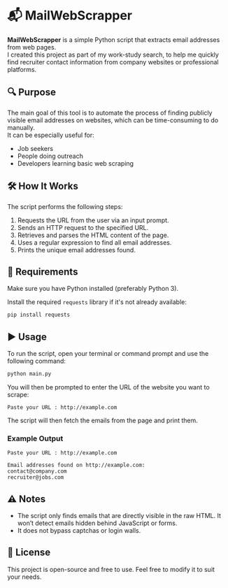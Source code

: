 # 📬 MailWebScrapper

**MailWebScrapper** is a simple Python script that extracts email addresses from web pages.  
I created this project as part of my work-study search, to help me quickly find recruiter contact information from company websites or professional platforms.

## 🔍 Purpose

The main goal of this tool is to automate the process of finding publicly visible email addresses on websites, which can be time-consuming to do manually.  
It can be especially useful for:

- Job seekers  
- People doing outreach  
- Developers learning basic web scraping  

## 🛠️ How It Works

The script performs the following steps:

1. Requests the URL from the user via an input prompt.
2. Sends an HTTP request to the specified URL.
3. Retrieves and parses the HTML content of the page.
4. Uses a regular expression to find all email addresses.
5. Prints the unique email addresses found.

## 🐍 Requirements

Make sure you have Python installed (preferably Python 3).

Install the required `requests` library if it's not already available:

```bash
pip install requests
```

## ▶️ Usage

To run the script, open your terminal or command prompt and use the following command:

```bash
python main.py
```

You will then be prompted to enter the URL of the website you want to scrape:

```
Paste your URL : http://example.com
```

The script will then fetch the emails from the page and print them.

### Example Output

```
Paste your URL : http://example.com

Email addresses found on http://example.com:
contact@company.com
recruiter@jobs.com
```

## ⚠️ Notes

- The script only finds emails that are directly visible in the raw HTML. It won’t detect emails hidden behind JavaScript or forms.
- It does not bypass captchas or login walls.

## 📄 License

This project is open-source and free to use. Feel free to modify it to suit your needs.
